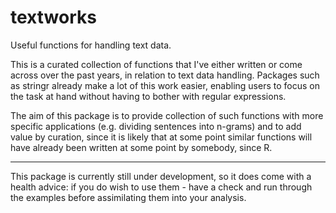 # textworks
Useful functions for handling text data. 

This is a curated collection of functions that I've either written or come across over the past years, in relation to text data handling. Packages such as stringr already make a lot of this work easier, enabling users to focus on the task at hand without having to bother with regular expressions.

The aim of this package is to provide collection of such functions with more specific applications (e.g. dividing sentences into n-grams) and to add value by curation, since it is likely that at some point similar functions will have already been written at some point by somebody, since R.

---

This package is currently still under development, so it does come with a health advice: if you do wish to use them - have a check and run through the examples before assimilating them into your analysis. 